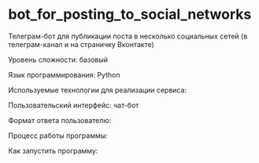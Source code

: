 # bot_for_posting_to_social_networks
Телеграм-бот для публикации поста в несколько социальных сетей (в телеграм-канал и на страничку Вконтакте)

Уровень сложности: базовый

Язык программирования: Python

Используемые технологии для реализации сервиса:

Пользовательский интерфейс: чат-бот

Формат ответа пользователю: 

Процесс работы программы:

Как запустить программу:
